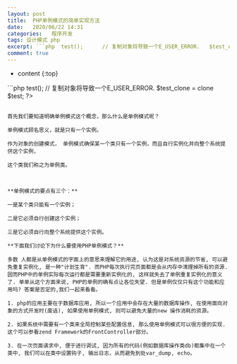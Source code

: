 ```yaml
---
layout: post
title:  PHP单例模式的简单实现方法
date:   2020/06/22 14:31
categories:   程序开发
tags: 设计模式 php 
excerpt: ```php  test();      // 复制对象将导致一个E_USER_ERROR.   $test_clone = clone $test;   ?>  ```    首先我们要知道明确单例模式这个概念，那么什么是单例模式呢？    单例模式顾名思义，就是只有一个实例。    作为对象的创建模式， 单例模式确保某一个类只有一个实例，而且自行实例化并向整个系统提供这个实例，    这个类我
comment: true
---
```

* content
{:top}

<!--markdown-->```php<?php  /** * 设计模式之单例模式 * $_instance必须声明为静态的私有变量 * 构造函数和析构函数必须声明为私有,防止外部程序new * 类从而失去单例模式的意义 * getInstance()方法必须设置为公有的,必须调用此方法 * 以返回实例的一个引用 * ::操作符只能访问静态变量和静态函数 * new对象都会消耗内存 * 使用场景:最常用的地方是数据库连接。 * 使用单例模式生成一个对象后， * 该对象可以被其它众多对象所使用。 */class Example {     //保存例实例在此属性中     private static $_instance;     //构造函数声明为private,防止直接创建对象     private function __construct()     {         echo 'I am Construceted';     }     //单例方法     public static function singleton()     {     if(!isset(self::$_instance))     {         $c=__CLASS__;         self::$_instance=new $c;     }         return self::$_instance;     }     //阻止用户复制对象实例     public function __clone()     {         trigger_error('Clone is not allow' ,E_USER_ERROR);     }     function test()     {         echo("test");     } }  // 这个写法会出错，因为构造方法被声明为private $test = new Example;  // 下面将得到Example类的单例对象 $test = Example::singleton(); $test->test();  // 复制对象将导致一个E_USER_ERROR. $test_clone = clone $test; ?>```首先我们要知道明确单例模式这个概念，那么什么是单例模式呢？单例模式顾名思义，就是只有一个实例。作为对象的创建模式， 单例模式确保某一个类只有一个实例，而且自行实例化并向整个系统提供这个实例，这个类我们称之为单例类。**单例模式的要点有三个：**一是某个类只能有一个实例；二是它必须自行创建这个实例；三是它必须自行向整个系统提供这个实例。**下面我们讨论下为什么要使用PHP单例模式？**多数 人都是从单例模式的字面上的意思来理解它的用途, 认为这是对系统资源的节省, 可以避免重复实例化, 是一种"计划生育". 而PHP每次执行完页面都是会从内存中清理掉所有的资源. 因而PHP中的单例实际每次运行都是需要重新实例化的, 这样就失去了单例重复实例化的意义了. 单单从这个方面来说, PHP的单例的确有点让各位失望. 但是单例仅仅只有这个功能和应用吗? 答案是否定的,我们一起来看看。1. php的应用主要在于数据库应用, 所以一个应用中会存在大量的数据库操作, 在使用面向对象的方式开发时(废话), 如果使用单例模式, 则可以避免大量的new 操作消耗的资源。2. 如果系统中需要有一个类来全局控制某些配置信息, 那么使用单例模式可以很方便的实现. 这个可以参看zend Framework的FrontController部分。3. 在一次页面请求中, 便于进行调试, 因为所有的代码(例如数据库操作类db)都集中在一个类中, 我们可以在类中设置钩子, 输出日志，从而避免到处var_dump, echo。
    